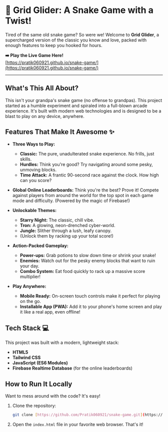 # 🐍 Grid Glider: A Snake Game with a Twist!

Tired of the same old snake game? So were we! Welcome to **Grid Glider**, a supercharged version of the classic you know and love, packed with enough features to keep you hooked for hours.

**➡️ Play the Live Game Here!** <br>
[https://pratik060921.github.io/snake-game/](https://pratik060921.github.io/snake-game/)

---

## What's This All About?

This isn't your grandpa's snake game (no offense to grandpas). This project started as a humble experiment and spiraled into a full-blown arcade experience. It's built with modern web technologies and is designed to be a blast to play on any device, anywhere.

## Features That Make It Awesome ✨

* **Three Ways to Play:**
    * **Classic:** The pure, unadulterated snake experience. No frills, just skills.
    * **Hurdles:** Think you're good? Try navigating around some pesky, unmoving blocks.
    * **Time Attack:** A frantic 90-second race against the clock. How high can you score?

* **Global Online Leaderboards:** Think you're the best? Prove it! Compete against players from around the world for the top spot in each game mode and difficulty. (Powered by the magic of Firebase!)

* **Unlockable Themes:**
    * **Starry Night:** The classic, chill vibe.
    * **Tron:** A glowing, neon-drenched cyber-world.
    * **Jungle:** Slither through a lush, leafy canopy.
    * (Unlock them by racking up your total score!)

* **Action-Packed Gameplay:**
    * **Power-ups:** Grab potions to slow down time or shrink your snake!
    * **Enemies:** Watch out for the pesky enemy blocks that want to ruin your day.
    * **Combo System:** Eat food quickly to rack up a massive score multiplier!

* **Play Anywhere:**
    * **Mobile Ready:** On-screen touch controls make it perfect for playing on the go.
    * **Installable App (PWA):** Add it to your phone's home screen and play it like a real app, even offline!

## Tech Stack 💻

This project was built with a modern, lightweight stack:

* **HTML5**
* **Tailwind CSS**
* **JavaScript (ES6 Modules)**
* **Firebase Realtime Database** (for the online leaderboards)

## How to Run It Locally

Want to mess around with the code? It's easy!

1.  Clone the repository:
    ```bash
    git clone [https://github.com/Pratik060921/snake-game.git](https://github.com/Pratik060921/snake-game.git)
    ```
2.  Open the `index.html` file in your favorite web browser. That's it!
